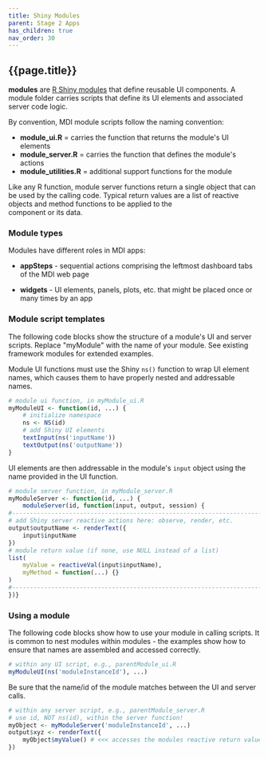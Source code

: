 ```yaml
---
title: Shiny Modules
parent: Stage 2 Apps
has_children: true
nav_order: 30
---
```


## {{page.title}}

**modules** are 
[R Shiny modules](https://shiny.rstudio.com/articles/modules.html)
that define reusable UI components.
A module folder carries scripts that define its UI elements and 
associated server code logic.

By convention, MDI module scripts follow the naming convention:

- **module_ui.R** = carries the function that returns the module's UI elements
- **module_server.R** = carries the function that defines the module's actions
- **module_utilities.R** = additional support functions for the module

Like any R function, module server functions return a single
object that can be used by the calling code. Typical return values
are a list of reactive objects and method functions to be applied to the  
component or its data.

### Module types

Modules have different roles in MDI apps:

- **appSteps** - sequential actions comprising the leftmost dashboard 
tabs of the MDI web page

- **widgets** - UI elements, panels, plots, etc. that
might be placed once or many times by an app

### Module script templates

The following code blocks show the structure of a module's UI and server scripts. 
Replace "myModule" with the name of your module. 
See existing framework modules for extended examples.

Module UI functions must use the Shiny <code>ns()</code> function to wrap
UI element names, which causes them to have properly nested and addressable
names.

```r
# module ui function, in myModule_ui.R
myModuleUI <- function(id, ...) {
    # initialize namespace
    ns <- NS(id) 
    # add Shiny UI elements
    textInput(ns('inputName'))
    textOutput(ns('outputName'))
}
```

UI elements are then addressable in the module's 
<code>input</code> object using the name provided in the UI function.

```r
# module server function, in myModule_server.R
myModuleServer <- function(id, ...) {
    moduleServer(id, function(input, output, session) {
#----------------------------------------------------------------------
# add Shiny server reactive actions here: observe, render, etc.
output$outputName <- renderText({
    input$inputName
})
# module return value (if none, use NULL instead of a list)
list(
    myValue = reactiveVal(input$inputName),
    myMethod = function(...) {}
)
#----------------------------------------------------------------------
})}
```

### Using a module

The following code blocks show how to use your module in calling scripts. 
It is common to nest modules within modules - the examples show how to 
ensure that names are assembled and accessed correctly.

```r
# within any UI script, e.g., parentModule_ui.R
myModuleUI(ns('moduleInstanceId'), ...)
```

Be sure that the name/id of the module matches between the UI and server calls.

```r
# within any server script, e.g., parentModule_server.R
# use id, NOT ns(id), within the server function!
myObject <- myModuleServer('moduleInstanceId', ...)
output$xyz <- renderText({
    myObject$myValue() # <<< accesses the modules reactive return value
})
```
